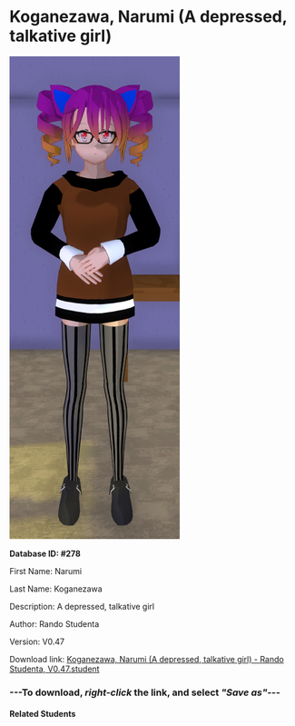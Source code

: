 # Koganezawa, Narumi (A depressed, talkative girl)

<img src="Files/Koganezawa, Narumi (A depressed, talkative girl).png" title="Koganezawa, Narumi (A depressed, talkative girl) - Rando Studenta, V0.47">

**Database ID: #278**

First Name: Narumi

Last Name: Koganezawa

Description: A depressed, talkative girl

Author: Rando Studenta

Version: V0.47

Download link: <a href="https://raw.githubusercontent.com/Arbiter1223/Daigaku-Gurashi-Custom-Students/master/Students/Files/Koganezawa%2C%20Narumi%20(A%20depressed%2C%20talkative%20girl)%20-%20Rando%20Studenta%2C%20V0.47.student">Koganezawa, Narumi (A depressed, talkative girl) - Rando Studenta, V0.47.student</a>

### ---**To download, _right-click_ the link, and select _"Save as"_**---

#### Related Students

